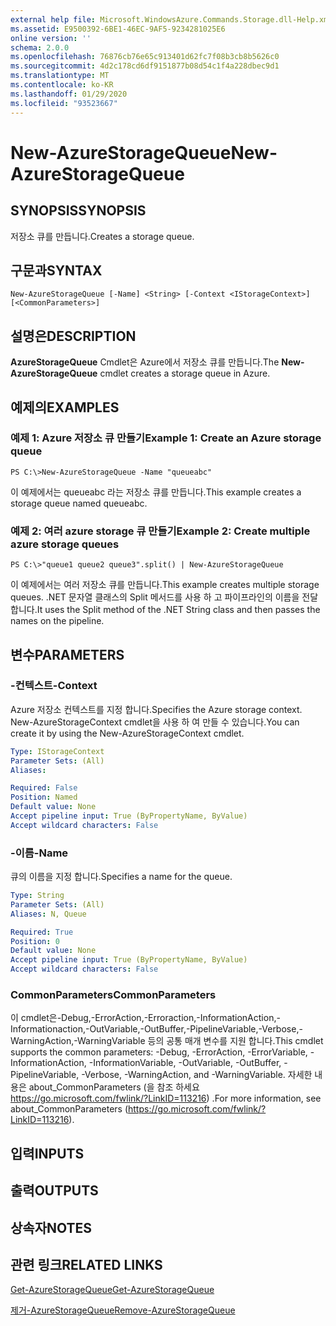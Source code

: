 ```yaml
---
external help file: Microsoft.WindowsAzure.Commands.Storage.dll-Help.xml
ms.assetid: E9500392-6BE1-46EC-9AF5-9234281025E6
online version: ''
schema: 2.0.0
ms.openlocfilehash: 76876cb76e65c913401d62fc7f08b3cb8b5626c0
ms.sourcegitcommit: 4d2c178cd6df9151877b08d54c1f4a228dbec9d1
ms.translationtype: MT
ms.contentlocale: ko-KR
ms.lasthandoff: 01/29/2020
ms.locfileid: "93523667"
---
```

# <span data-ttu-id="f9423-101">New-AzureStorageQueue</span><span class="sxs-lookup"><span data-stu-id="f9423-101">New-AzureStorageQueue</span></span>

## <span data-ttu-id="f9423-102">SYNOPSIS</span><span class="sxs-lookup"><span data-stu-id="f9423-102">SYNOPSIS</span></span>
<span data-ttu-id="f9423-103">저장소 큐를 만듭니다.</span><span class="sxs-lookup"><span data-stu-id="f9423-103">Creates a storage queue.</span></span>

## <span data-ttu-id="f9423-104">구문과</span><span class="sxs-lookup"><span data-stu-id="f9423-104">SYNTAX</span></span>

```
New-AzureStorageQueue [-Name] <String> [-Context <IStorageContext>] [<CommonParameters>]
```

## <span data-ttu-id="f9423-105">설명은</span><span class="sxs-lookup"><span data-stu-id="f9423-105">DESCRIPTION</span></span>
<span data-ttu-id="f9423-106">**AzureStorageQueue** Cmdlet은 Azure에서 저장소 큐를 만듭니다.</span><span class="sxs-lookup"><span data-stu-id="f9423-106">The **New-AzureStorageQueue** cmdlet creates a storage queue in Azure.</span></span>

## <span data-ttu-id="f9423-107">예제의</span><span class="sxs-lookup"><span data-stu-id="f9423-107">EXAMPLES</span></span>

### <span data-ttu-id="f9423-108">예제 1: Azure 저장소 큐 만들기</span><span class="sxs-lookup"><span data-stu-id="f9423-108">Example 1: Create an Azure storage queue</span></span>
```
PS C:\>New-AzureStorageQueue -Name "queueabc"
```

<span data-ttu-id="f9423-109">이 예제에서는 queueabc 라는 저장소 큐를 만듭니다.</span><span class="sxs-lookup"><span data-stu-id="f9423-109">This example creates a storage queue named queueabc.</span></span>

### <span data-ttu-id="f9423-110">예제 2: 여러 azure storage 큐 만들기</span><span class="sxs-lookup"><span data-stu-id="f9423-110">Example 2: Create multiple azure storage queues</span></span>
```
PS C:\>"queue1 queue2 queue3".split() | New-AzureStorageQueue
```

<span data-ttu-id="f9423-111">이 예제에서는 여러 저장소 큐를 만듭니다.</span><span class="sxs-lookup"><span data-stu-id="f9423-111">This example creates multiple storage queues.</span></span>
<span data-ttu-id="f9423-112">.NET 문자열 클래스의 Split 메서드를 사용 하 고 파이프라인의 이름을 전달 합니다.</span><span class="sxs-lookup"><span data-stu-id="f9423-112">It uses the Split method of the .NET String class and then passes the names on the pipeline.</span></span>

## <span data-ttu-id="f9423-113">변수</span><span class="sxs-lookup"><span data-stu-id="f9423-113">PARAMETERS</span></span>

### <span data-ttu-id="f9423-114">-컨텍스트</span><span class="sxs-lookup"><span data-stu-id="f9423-114">-Context</span></span>
<span data-ttu-id="f9423-115">Azure 저장소 컨텍스트를 지정 합니다.</span><span class="sxs-lookup"><span data-stu-id="f9423-115">Specifies the Azure storage context.</span></span>
<span data-ttu-id="f9423-116">New-AzureStorageContext cmdlet을 사용 하 여 만들 수 있습니다.</span><span class="sxs-lookup"><span data-stu-id="f9423-116">You can create it by using the New-AzureStorageContext cmdlet.</span></span>

```yaml
Type: IStorageContext
Parameter Sets: (All)
Aliases: 

Required: False
Position: Named
Default value: None
Accept pipeline input: True (ByPropertyName, ByValue)
Accept wildcard characters: False
```

### <span data-ttu-id="f9423-117">-이름</span><span class="sxs-lookup"><span data-stu-id="f9423-117">-Name</span></span>
<span data-ttu-id="f9423-118">큐의 이름을 지정 합니다.</span><span class="sxs-lookup"><span data-stu-id="f9423-118">Specifies a name for the queue.</span></span>

```yaml
Type: String
Parameter Sets: (All)
Aliases: N, Queue

Required: True
Position: 0
Default value: None
Accept pipeline input: True (ByPropertyName, ByValue)
Accept wildcard characters: False
```

### <span data-ttu-id="f9423-119">CommonParameters</span><span class="sxs-lookup"><span data-stu-id="f9423-119">CommonParameters</span></span>
<span data-ttu-id="f9423-120">이 cmdlet은-Debug,-ErrorAction,-Erroraction,-InformationAction,-Informationaction,-OutVariable,-OutBuffer,-PipelineVariable,-Verbose,-WarningAction,-WarningVariable 등의 공통 매개 변수를 지원 합니다.</span><span class="sxs-lookup"><span data-stu-id="f9423-120">This cmdlet supports the common parameters: -Debug, -ErrorAction, -ErrorVariable, -InformationAction, -InformationVariable, -OutVariable, -OutBuffer, -PipelineVariable, -Verbose, -WarningAction, and -WarningVariable.</span></span> <span data-ttu-id="f9423-121">자세한 내용은 about_CommonParameters (을 참조 하세요 https://go.microsoft.com/fwlink/?LinkID=113216) .</span><span class="sxs-lookup"><span data-stu-id="f9423-121">For more information, see about_CommonParameters (https://go.microsoft.com/fwlink/?LinkID=113216).</span></span>

## <span data-ttu-id="f9423-122">입력</span><span class="sxs-lookup"><span data-stu-id="f9423-122">INPUTS</span></span>

## <span data-ttu-id="f9423-123">출력</span><span class="sxs-lookup"><span data-stu-id="f9423-123">OUTPUTS</span></span>

## <span data-ttu-id="f9423-124">상속자</span><span class="sxs-lookup"><span data-stu-id="f9423-124">NOTES</span></span>

## <span data-ttu-id="f9423-125">관련 링크</span><span class="sxs-lookup"><span data-stu-id="f9423-125">RELATED LINKS</span></span>

[<span data-ttu-id="f9423-126">Get-AzureStorageQueue</span><span class="sxs-lookup"><span data-stu-id="f9423-126">Get-AzureStorageQueue</span></span>](./Get-AzureStorageQueue.md)

[<span data-ttu-id="f9423-127">제거-AzureStorageQueue</span><span class="sxs-lookup"><span data-stu-id="f9423-127">Remove-AzureStorageQueue</span></span>](./Remove-AzureStorageQueue.md)


